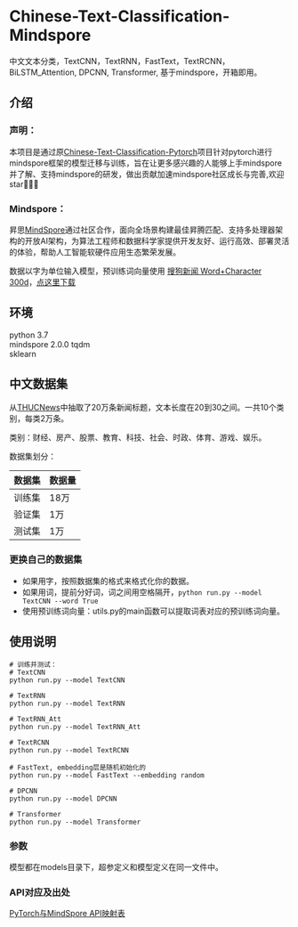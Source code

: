 # Chinese-Text-Classification-Mindspore


中文文本分类，TextCNN，TextRNN，FastText，TextRCNN，BiLSTM_Attention, DPCNN, Transformer, 基于mindspore，开箱即用。

## 介绍

### 声明：
本项目是通过原[Chinese-Text-Classification-Pytorch](https://github.com/649453932/Chinese-Text-Classification-Pytorch)项目针对pytorch进行mindspore框架的模型迁移与训练，旨在让更多感兴趣的人能够上手mindspore并了解、支持mindspore的研发，做出贡献加速mindspore社区成长与完善,欢迎star:star2::blush::two_hearts:


### Mindspore： 
昇思[MindSpore](https://www.mindspore.cn/)通过社区合作，面向全场景构建最佳昇腾匹配、支持多处理器架构的开放AI架构，为算法工程师和数据科学家提供开发友好、运行高效、部署灵活的体验，帮助人工智能软硬件应用生态繁荣发展。

数据以字为单位输入模型，预训练词向量使用 [搜狗新闻 Word+Character 300d](https://github.com/Embedding/Chinese-Word-Vectors)，[点这里下载](https://pan.baidu.com/s/14k-9jsspp43ZhMxqPmsWMQ)  

## 环境
python 3.7  
mindspore 2.0.0 
tqdm  
sklearn  


## 中文数据集
从[THUCNews](http://thuctc.thunlp.org/)中抽取了20万条新闻标题，文本长度在20到30之间。一共10个类别，每类2万条。

类别：财经、房产、股票、教育、科技、社会、时政、体育、游戏、娱乐。

数据集划分：

数据集|数据量
--|--
训练集|18万
验证集|1万
测试集|1万


### 更换自己的数据集
 - 如果用字，按照数据集的格式来格式化你的数据。  
 - 如果用词，提前分好词，词之间用空格隔开，`python run.py --model TextCNN --word True`  
 - 使用预训练词向量：utils.py的main函数可以提取词表对应的预训练词向量。  



## 使用说明
```
# 训练并测试：
# TextCNN
python run.py --model TextCNN

# TextRNN
python run.py --model TextRNN

# TextRNN_Att
python run.py --model TextRNN_Att

# TextRCNN
python run.py --model TextRCNN

# FastText, embedding层是随机初始化的
python run.py --model FastText --embedding random 

# DPCNN
python run.py --model DPCNN

# Transformer
python run.py --model Transformer
```

### 参数
模型都在models目录下，超参定义和模型定义在同一文件中。  


### API对应及出处
[PyTorch与MindSpore API映射表](https://www.mindspore.cn/docs/zh-CN/r2.0.0-alpha/note/api_mapping/pytorch_api_mapping.html)

